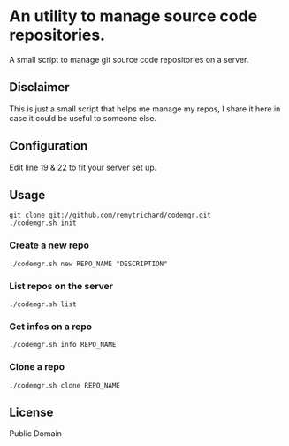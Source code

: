 # An utility to manage source code repositories.

A small script to manage git source code repositories on a server.

## Disclaimer

This is just a small script that helps me manage my repos, I share it here
in case it could be useful to someone else.

## Configuration

Edit line 19 & 22 to fit your server set up.

## Usage

	git clone git://github.com/remytrichard/codemgr.git
	./codemgr.sh init

### Create a new repo

	./codemgr.sh new REPO_NAME "DESCRIPTION"

### List repos on the server

	./codemgr.sh list

### Get infos on a repo

	./codemgr.sh info REPO_NAME

### Clone a repo

	./codemgr.sh clone REPO_NAME

## License

Public Domain
